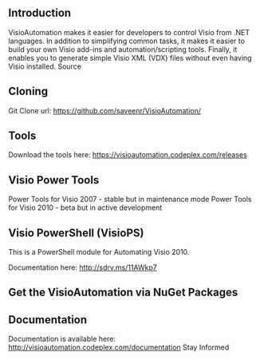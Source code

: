 ## Introduction
VisioAutomation makes it easier for developers to control Visio from .NET languages. In addition to simplifying common tasks, it makes it easier to build your own Visio add-ins and automation/scripting tools. Finally, it enables you to generate simple Visio XML (VDX) files without even having Visio installed.
Source

## Cloning
Git Clone url: https://github.com/saveenr/VisioAutomation/

## Tools

Download the tools here: https://visioautomation.codeplex.com/releases

## Visio Power Tools
Power Tools for Visio 2007 - stable but in maintenance mode
Power Tools for Visio 2010 - beta but in active development

## Visio PowerShell (VisioPS)
This is a PowerShell module for Automating Visio 2010.

Documentation here: http://sdrv.ms/11AWkp7


## Get the VisioAutomation via NuGet Packages

## Documentation

Documentation is available here: http://visioautomation.codeplex.com/documentation
Stay Informed
